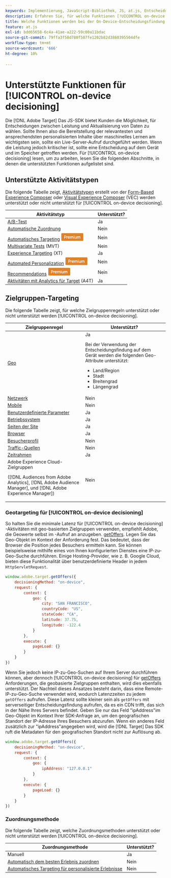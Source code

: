 ```yaml
---
keywords: Implementierung, JavaScript-Bibliothek, JS, at.js, Entscheidungsfindung auf dem Gerät, Geräteentscheidung, unterstützte Funktionen, 8 USD
description: Erfahren Sie, für welche Funktionen [!UICONTROL on-device decisioning].
title: Welche Funktionen werden bei der On-Device-Entscheidungsfindung unterstützt?
feature: at.js
exl-id: bdd65658-6c4a-41ae-a222-59c00a11bdac
source-git-commit: 79ffa3f58d780f587fe1202b82d3860395504dfe
workflow-type: tm+mt
source-wordcount: '666'
ht-degree: 10%

---
```


# Unterstützte Funktionen für [!UICONTROL on-device decisioning]

Die [!DNL Adobe Target] Das JS-SDK bietet Kunden die Möglichkeit, für Entscheidungen zwischen Leistung und Aktualisierung von Daten zu wählen. Sollte Ihnen also die Bereitstellung der relevantesten und ansprechendsten personalisierten Inhalte über maschinelles Lernen am wichtigsten sein, sollte ein Live-Server-Aufruf durchgeführt werden. Wenn die Leistung jedoch kritischer ist, sollte eine Entscheidung auf dem Gerät und im Speicher getroffen werden. Für [!UICONTROL on-device decisioning] lesen, um zu arbeiten, lesen Sie die folgenden Abschnitte, in denen die unterstützten Funktionen aufgelistet sind.

## Unterstützte Aktivitätstypen

Die folgende Tabelle zeigt, [Aktivitätstypen](https://experienceleague.adobe.com/docs/target/using/activities/target-activities-guide.html) erstellt von der [Form-Based Experience Composer](https://experienceleague.adobe.com/docs/target/using/experiences/form-experience-composer.html) oder [Visual Experience Composer](https://experienceleague.adobe.com/docs/target/using/experiences/vec/visual-experience-composer.html) (VEC) werden unterstützt oder nicht unterstützt für [!UICONTROL on-device decisioning].

| Aktivitätstyp | Unterstützt? |
| --- | --- |
| [A/B-Test](https://experienceleague.adobe.com/docs/target/using/activities/abtest/test-ab.html) | Ja |
| [Automatische Zuordnung](https://experienceleague.adobe.com/docs/target/using/activities/auto-allocate/automated-traffic-allocation.html) | Nein |
| [Automatisches Targeting](https://experienceleague.adobe.com/docs/target/using/activities/auto-target/auto-target-to-optimize.html) ![Premium](../../../assets/premium.png) | Nein |
| [Multivariate Tests](https://experienceleague.adobe.com/docs/target/using/activities/multivariate-test/multivariate-testing.html) (MVT) | Nein |
| [Experience Targeting](https://experienceleague.adobe.com/docs/target/using/activities/experience-targeting/experience-target.html) (XT) | Ja |
| [Automated Personalization](https://experienceleague.adobe.com/docs/target/using/activities/automated-personalization/automated-personalization.html) ![Premium](../../../assets/premium.png) | Nein |
| [Recommendations](https://experienceleague.adobe.com/docs/target/using/recommendations/recommendations.html) ![Premium](../../../assets/premium.png) | Nein |
| [Aktivitäten mit Analytics für Target](https://experienceleague.adobe.com/docs/target/using/integrate/a4t/a4t.html?) (A4T) | Ja |

## Zielgruppen-Targeting

Die folgende Tabelle zeigt, für welche Zielgruppenregeln unterstützt oder nicht unterstützt werden [!UICONTROL on-device decisioning].

| Zielgruppenregel | Unterstützt? |
| --- | --- |
| [Geo](https://experienceleague.adobe.com/docs/target/using/audiences/create-audiences/categories-audiences/geo.html) | Ja<P>Bei der Verwendung der Entscheidungsfindung auf dem Gerät werden die folgenden Geo-Attribute unterstützt:<ul><li>Land/Region</li><li>Stadt</li><li>Breitengrad</li><li>Längengrad</li></ul> |
| [Netzwerk](https://experienceleague.adobe.com/docs/target/using/audiences/create-audiences/categories-audiences/network.html) | Nein |
| [Mobile](https://experienceleague.adobe.com/docs/target/using/audiences/create-audiences/categories-audiences/mobile.html) | Nein |
| [Benutzerdefinierte Parameter](https://experienceleague.adobe.com/docs/target/using/audiences/create-audiences/categories-audiences/custom-parameters.html) | Ja |
| [Betriebssystem](https://experienceleague.adobe.com/docs/target/using/audiences/create-audiences/categories-audiences/operating-system.html) | Ja |
| [Seiten der Site](https://experienceleague.adobe.com/docs/target/using/audiences/create-audiences/categories-audiences/site-pages.html) | Ja |
| [Browser](https://experienceleague.adobe.com/docs/target/using/audiences/create-audiences/categories-audiences/browser.html) | Ja |
| [Besucherprofil](https://experienceleague.adobe.com/docs/target/using/audiences/create-audiences/categories-audiences/visitor-profile.html) | Nein |
| [Traffic-Quellen](https://experienceleague.adobe.com/docs/target/using/audiences/create-audiences/categories-audiences/traffic-sources.html) | Nein |
| [Zeitrahmen](https://experienceleague.adobe.com/docs/target/using/audiences/create-audiences/categories-audiences/time-frame.html) | Ja |
| Adobe Experience Cloud-Zielgruppen<P>([!DNL Audiences from Adobe Analytics], [!DNL Adobe Audience Manager], und [!DNL Adobe Experience Manager]) | Nein |

### Geotargeting für [!UICONTROL on-device decisioning]

So halten Sie die minimale Latenz für [!UICONTROL on-device decisioning] -Aktivitäten mit geo-basierten Zielgruppen verwenden, empfiehlt Adobe, die Geowerte selbst im -Aufruf an anzugeben. [getOffers](/help/dev/implement/client-side/atjs/atjs-functions/adobe-target-getoffers-atjs-2.md). Legen Sie das Geo-Objekt im Kontext der Anforderung fest. Das bedeutet, dass der Browser die Position jedes Besuchers ermitteln kann. Sie können beispielsweise mithilfe eines von Ihnen konfigurierten Dienstes eine IP-zu-Geo-Suche durchführen. Einige Hosting-Provider, wie z. B. Google Cloud, bieten diese Funktionalität über benutzerdefinierte Header in jedem `HttpServletRequest`.

```javascript {line-numbers="true"}
window.adobe.target.getOffers({ 
    decisioningMethod: "on-device", 
    request: { 
        context: { 
            geo: { 
                city: "SAN FRANCISCO", 
                countryCode: "US", 
                stateCode: "CA", 
                latitude: 37.75, 
                longitude: -122.4 
            } 
        }, 
        execute: { 
            pageLoad: {} 
        } 
    } 
})
```

Wenn Sie jedoch keine IP-zu-Geo-Suchen auf Ihrem Server durchführen können, aber dennoch [!UICONTROL on-device decisioning] für [getOffers](/help/dev/implement/client-side/atjs/atjs-functions/adobe-target-getoffers-atjs-2.md) Anforderungen, die geobasierte Zielgruppen enthalten, wird dies ebenfalls unterstützt. Der Nachteil dieses Ansatzes besteht darin, dass eine Remote-IP-zu-Geo-Suche verwendet wird, wodurch Latenzzeiten zu jedem `getOffers` aufrufen. Diese Latenz sollte kleiner sein als `getOffers` mit serverseitiger Entscheidungsfindung aufrufen, da es ein CDN trifft, das sich in der Nähe Ihres Servers befindet. Geben Sie nur das Feld &quot;ipAddress&quot;im Geo-Objekt im Kontext Ihrer SDK-Anfrage an, um den geografischen Standort der IP-Adresse Ihres Besuchers abzurufen. Wenn ein anderes Feld zusätzlich zur &quot;ipAddress&quot;angegeben wird, wird die [!DNL Target] Das SDK ruft die Metadaten für den geografischen Standort nicht zur Auflösung ab.

```javascript {line-numbers="true"}
window.adobe.target.getOffers({ 
    decisioningMethod: "on-device", 
    request: { 
        context: { 
            geo: { 
                ipAddress: "127.0.0.1" 
            } 
        }, 
        execute: { 
            pageLoad: {} 
        } 
    } 
})
```

### Zuordnungsmethode

Die folgende Tabelle zeigt, welche Zuordnungsmethoden unterstützt oder nicht unterstützt werden [!UICONTROL on-device decisioning].

| Zuordnungsmethode | Unterstützt? |
| --- | --- |
| Manuell | Ja |
| [Automatisch dem besten Erlebnis zuordnen](https://experienceleague.adobe.com/docs/target/using/activities/auto-allocate/automated-traffic-allocation.html) | Nein |
| [Automatisches Targeting für personalisierte Erlebnisse](https://experienceleague.adobe.com/docs/target/using/activities/auto-target/auto-target-to-optimize.html) | Nein |
